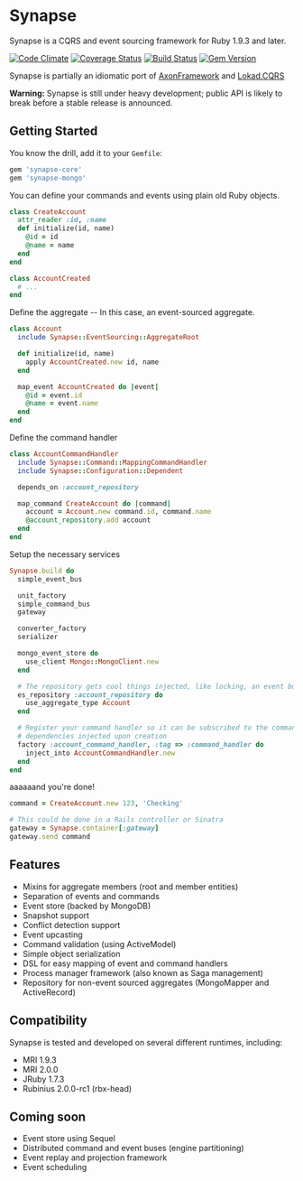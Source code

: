 # Synapse

Synapse is a CQRS and event sourcing framework for Ruby 1.9.3 and later.

[![Code Climate](https://codeclimate.com/github/ianunruh/synapse.png)](https://codeclimate.com/github/ianunruh/synapse)
[![Coverage Status](https://coveralls.io/repos/ianunruh/synapse/badge.png?branch=master)](https://coveralls.io/r/ianunruh/synapse)
[![Build Status](https://travis-ci.org/ianunruh/synapse.png?branch=master)](https://travis-ci.org/ianunruh/synapse)
[![Gem Version](https://badge.fury.io/rb/synapse-core.png)](http://badge.fury.io/rb/synapse-core)

Synapse is partially an idiomatic port of [AxonFramework](http://axonframework.com) and [Lokad.CQRS](http://lokad.github.io/lokad-cqrs)

**Warning:** Synapse is still under heavy development; public API is likely to break before a stable release is announced.

## Getting Started

You know the drill, add it to your `Gemfile`:

```ruby
gem 'synapse-core'
gem 'synapse-mongo'
```

You can define your commands and events using plain old Ruby objects.

```ruby
class CreateAccount
  attr_reader :id, :name
  def initialize(id, name)
    @id = id
    @name = name
  end
end

class AccountCreated
  # ...
end
```

Define the aggregate -- In this case, an event-sourced aggregate.

```ruby
class Account
  include Synapse::EventSourcing::AggregateRoot

  def initialize(id, name)
    apply AccountCreated.new id, name
  end

  map_event AccountCreated do |event|
    @id = event.id
    @name = event.name
  end
end
```

Define the command handler

```ruby
class AccountCommandHandler
  include Synapse::Command::MappingCommandHandler
  include Synapse::Configuration::Dependent

  depends_on :account_repository

  map_command CreateAccount do |command|
    account = Account.new command.id, command.name
    @account_repository.add account
  end
end
```

Setup the necessary services

```ruby
Synapse.build do
  simple_event_bus

  unit_factory
  simple_command_bus
  gateway

  converter_factory
  serializer

  mongo_event_store do
    use_client Mongo::MongoClient.new
  end

  # The repository gets cool things injected, like locking, an event bus and event store
  es_repository :account_repository do
    use_aggregate_type Account
  end

  # Register your command handler so it can be subscribed to the command bus and get its own
  # dependencies injected upon creation
  factory :account_command_handler, :tag => :command_handler do
    inject_into AccountCommandHandler.new
  end
end
```

aaaaaand you're done!

```ruby
command = CreateAccount.new 123, 'Checking'

# This could be done in a Rails controller or Sinatra
gateway = Synapse.container[:gateway]
gateway.send command
```

## Features

- Mixins for aggregate members (root and member entities)
- Separation of events and commands
- Event store (backed by MongoDB)
- Snapshot support
- Conflict detection support
- Event upcasting
- Command validation (using ActiveModel)
- Simple object serialization
- DSL for easy mapping of event and command handlers
- Process manager framework (also known as Saga management)
- Repository for non-event sourced aggregates (MongoMapper and ActiveRecord)

## Compatibility

Synapse is tested and developed on several different runtimes, including:

- MRI 1.9.3
- MRI 2.0.0
- JRuby 1.7.3
- Rubinius 2.0.0-rc1 (rbx-head)

## Coming soon
- Event store using Sequel
- Distributed command and event buses (engine partitioning)
- Event replay and projection framework
- Event scheduling
